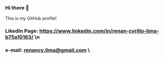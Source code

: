 ### Hi there 👋

<!--
**Renancy/Renancy** is a ✨ _special_ ✨ repository because its `README.md` (this file) appears on your GitHub profile.

Here are some ideas to get you started:

- 🔭 I’m currently working on ...
- 🌱 I’m currently learning ...
- 👯 I’m looking to collaborate on ...
- 🤔 I’m looking for help with ...
- 💬 Ask me about ...
- 📫 How to reach me: ...
- 😄 Pronouns: ...
- ⚡ Fun fact: ...
-->

This is my GitHub profile!

### LikedIn Page: https://www.linkedin.com/in/renan-cyrillo-lima-b75a10163/ \n
### e-mail: renancy.lima@gmail.com \\
